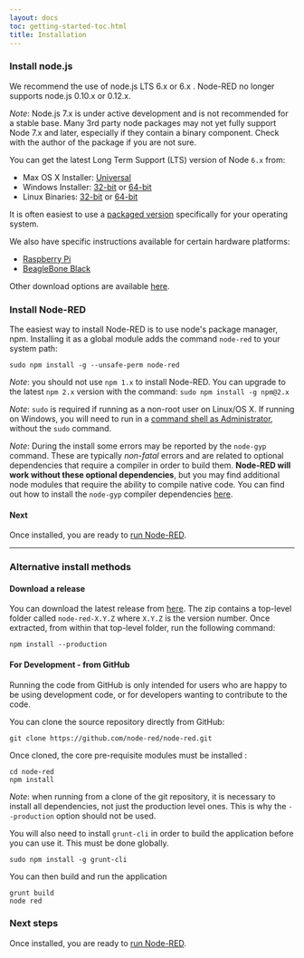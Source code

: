 ```yaml
---
layout: docs
toc: getting-started-toc.html
title: Installation
---
```


### Install node.js

We recommend the use of node.js LTS 6.x or 6.x . Node-RED no longer supports node.js 0.10.x or 0.12.x.
<div class="doc-callout"><em>Note</em>: Node.js 7.x is under active development and is not recommended
for a stable base. Many 3rd party node packages may not yet fully support Node 7.x and later, especially if they
contain a binary component. Check with the author of the package if you are not sure.</div>

You can get the latest Long Term Support (LTS) version of Node <code>6.x</code> from:

 - Max OS X Installer: [Universal](https://nodejs.org/dist/latest-v6.x/node-v6.11.0.pkg)
 - Windows Installer: [32-bit](https://nodejs.org/dist/latest-v6.x/node-v6.11.0-x86.msi)
                      or
                      [64-bit](https://nodejs.org/dist/latest-v6.x/node-v6.11.0-x64.msi)
 - Linux Binaries: [32-bit](https://nodejs.org/dist/latest-v6.x/node-v6.11.0-linux-x86.tar.gz)
                    or
                    [64-bit](https://nodejs.org/dist/latest-v6.x/node-v6.11.0-linux-x64.tar.gz)

It is often easiest to use a [packaged version](https://nodejs.org/en/download/package-manager/)
specifically for your operating system.

We also have specific instructions available for certain hardware platforms:

 - [Raspberry Pi](../hardware/raspberrypi)
 - [BeagleBone Black](../hardware/beagleboneblack)

Other download options are available [here](https://nodejs.org/dist/latest-v6.x/).

### Install Node-RED

The easiest way to install Node-RED is to use node's
package manager, npm. Installing it as a global module adds the command `node-red`
to your system path:

    sudo npm install -g --unsafe-perm node-red

<div class="doc-callout">
<p>
<em>Note</em>: you should not use <code>npm 1.x</code> to install Node-RED. You can upgrade
to the latest <code>npm 2.x</code> version with the command: <code>sudo npm install -g npm@2.x</code>
</p>
<p>
<em>Note</em>: <code>sudo</code> is required if running as a non-root user on Linux/OS X. If
running on Windows, you will need to run in a <a href="https://technet.microsoft.com/en-gb/library/cc947813%28v=ws.10%29.aspx">command shell as Administrator</a>,
without the <code>sudo</code> command.
</p>
<p>
<em>Note</em>: During the install some errors may be reported by the <code>node-gyp</code>
command. These are typically <em>non-fatal</em> errors and are related to optional dependencies
that require a compiler in order to build them. <b>Node-RED will work without these
optional dependencies</b>, but you may find additional node modules that require the
ability to compile native code. You can find out how to install the <code>node-gyp</code>
compiler dependencies <a href="https://github.com/TooTallNate/node-gyp#installation">here</a>.
</p>
</div>

#### Next

Once installed, you are ready to [run Node-RED](running).

----

### Alternative install methods

#### Download a release

You can download the latest release from [here](https://github.com/node-red/node-red/releases/latest).
The zip contains a top-level folder called `node-red-X.Y.Z` where `X.Y.Z` is the
version number. Once extracted, from within that top-level folder, run the
following command:

    npm install --production

#### For Development - from GitHub

Running the code from GitHub is only intended for users who are happy to be using
development code, or for developers wanting to contribute to the code.

You can clone the source repository directly from GitHub:

    git clone https://github.com/node-red/node-red.git

Once cloned, the core pre-requisite modules must be installed :

    cd node-red
    npm install

<div class="doc-callout">
<em>Note</em>: when running from a clone of the git repository, it is necessary
to install all dependencies, not just the production level ones. This is why the
 <code>--production</code> option should not be used.
</div>

You will also need to install `grunt-cli` in order to build the application before
you can use it. This must be done globally.

    sudo npm install -g grunt-cli

You can then build and run the application

    grunt build
    node red

### Next steps

Once installed, you are ready to [run Node-RED](running).
